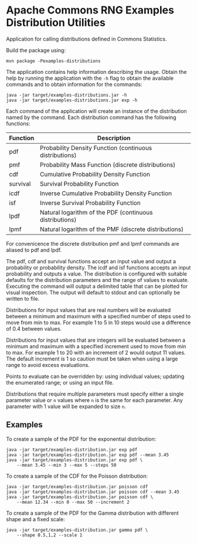 <!---
 Licensed to the Apache Software Foundation (ASF) under one or more
 contributor license agreements.  See the NOTICE file distributed with
 this work for additional information regarding copyright ownership.
 The ASF licenses this file to You under the Apache License, Version 2.0
 (the "License"); you may not use this file except in compliance with
 the License.  You may obtain a copy of the License at

      http://www.apache.org/licenses/LICENSE-2.0

 Unless required by applicable law or agreed to in writing, software
 distributed under the License is distributed on an "AS IS" BASIS,
 WITHOUT WARRANTIES OR CONDITIONS OF ANY KIND, either express or implied.
 See the License for the specific language governing permissions and
 limitations under the License.
-->

Apache Commons RNG Examples Distribution  Utilities
===================================================

Application for calling distributions defined in Commons Statistics.

Build the package using:

    mvn package -Pexamples-distributions

The application contains help information describing the usage. Obtain the help
by running the application with the `-h` flag to obtain the available commands
and to obtain information for the commands:

    java -jar target/examples-distributions.jar -h
    java -jar target/examples-distributions.jar exp -h

Each command of the application will create an instance of the distribution
named by the command. Each distribution command has the following functions:

| Function | Description |
| -------- | ----------- |
| pdf | Probability Density Function (continuous distributions) |
| pmf | Probability Mass Function (discrete distributions) |
| cdf | Cumulative Probability Density Function |
| survival | Survival Probability Function |
| icdf | Inverse Cumulative Probability Density Function |
| isf | Inverse Survival Probability Function |
| lpdf | Natural logarithm of the PDF (continuous distributions) |
| lpmf | Natural logarithm of the PMF (discrete distributions) |

For convenicence the discrete distribution pmf and lpmf commands are aliased to pdf and lpdf.

The pdf, cdf and survival functions accept an input value and output a probability or
probability density. The icdf and isf functions accepts an input probability and outputs a value.
The distribution is configured with suitable defaults for the distribution parameters
and the range of values to evaluate. Executing the command will output a delimited
table that can be plotted for visual inspection. The output will default to stdout and
can optionally be written to file.

Distributions for input values that are real numbers will be evaluated between a
minimum and maximum with a specified number of steps used to move from min to max.
For example 1 to 5 in 10 steps would use a difference of 0.4 between values.

Distributions for input values that are integers will be evaluated between a
minimum and maximum with a specified increment used to move from min to max.
For example 1 to 20 with an increment of 2 would output 11 values. The default
increment is 1 so caution must be taken when using a large range to avoid excess
evaluations.

Points to evaluate can be overridden by: using individual values; updating the
enumerated range; or using an input file.

Distributions that require multiple parameters must specify either a single parameter
value or ``n`` values where ``n`` is the same for each parameter. Any parameter
with 1 value will be expanded to size ``n``.

Examples
--------

To create a sample of the PDF for the exponential distribution:

    java -jar target/examples-distribution.jar exp pdf
    java -jar target/examples-distribution.jar exp pdf --mean 3.45
    java -jar target/examples-distribution.jar exp pdf \
        --mean 3.45 --min 3 --max 5 --steps 50

To create a sample of the CDF for the Poisson distribution:

    java -jar target/examples-distribution.jar poisson cdf
    java -jar target/examples-distribution.jar poisson cdf --mean 3.45
    java -jar target/examples-distribution.jar poisson cdf \
        --mean 12.34 --min 0 --max 50 --increment 2

To create a sample of the PDF for the Gamma distribution with different shape and
a fixed scale:

    java -jar target/examples-distribution.jar gamma pdf \
        --shape 0.5,1,2 --scale 1
